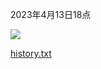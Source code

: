 2023年4月13日18点

![](https://gitee.com/hxc8/images6/raw/master/img/202407182351479.jpg)

[history.txt](attachments/WEBRESOURCE38666c5827c9cfbe44c6441fa48d4281history.txt)